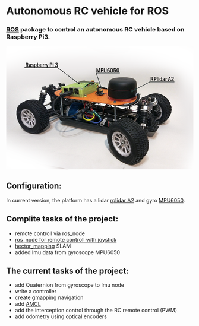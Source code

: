 # Autonomous RC vehicle for ROS

### [ROS](http://www.ros.org/) package to control an autonomous RC vehicle based on Raspberry Pi3.

![image](car.png)

## Configuration:
In current version, the platform has a lidar [rplidar A2](https://www.slamtec.com/en/Lidar/A2#) and gyro [MPU6050](https://playground.arduino.cc/Main/MPU-6050).

## Complite tasks of the project:
* remote controll via ros_node
* [ros_node for remote controll with joystick](https://github.com/turtlebot/turtlebot/tree/kinetic/turtlebot_teleop)
* [hector_mapping](http://wiki.ros.org/hector_mapping) SLAM
* added Imu data from gyroscope MPU6050

## The current tasks of the project:
* add Quaternion from gyroscope to Imu node
* write a controller
* create [gmapping](http://wiki.ros.org/gmapping) navigation
* add [AMCL](http://wiki.ros.org/amcl)
* add the interception control through the RC remote control (PWM)
* add odometry using optical encoders

